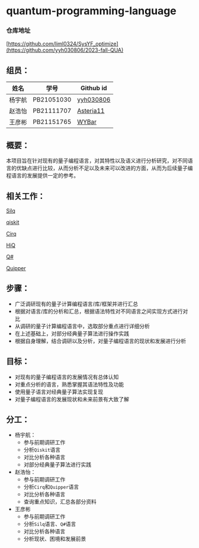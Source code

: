 # quantum-programming-language

### 仓库地址
[https://github.com/liml0324/SysYF_optimize](https://github.com/yyh030806/2023-fall-QUA)

## 组员：

| 姓名   | 学号       | Github id                                  |
| ------ | ---------- | ------------------------------------------ |
| 杨宇航 | PB21051030 | [yyh030806](https://github.com/odeinjul)   |
| 赵浩怡 | PB21111707 | [ Asteria11](https://github.com/Asteria11) |
| 王彦彬 | PB21151765 | [WYBar](https://github.com/WYBar)          |

## 概要：

本项目旨在针对现有的量子编程语言，对其特性以及语义进行分析研究，对不同语言的优缺点进行比较，从而分析不足以及未来可以改进的方面，从而为后续量子编程语言的发展提供一定的参考。

## 相关工作：

[Silq](https://silq.ethz.ch)

[qiskit](https://www.ibm.com/quantum/qiskit)

[Cirq](https://github.com/quantumlib/Cirq)

[HiQ](https://hiq.huaweicloud.com/home)

[Q#](https://learn.microsoft.com/zh-cn/azure/quantum/user-guide/libraries/standard/)

[Quipper](https://www.mathstat.dal.ca/~selinger/quipper/)

## 步骤：

* 广泛调研现有的量子计算编程语言/库/框架并进行汇总
* 根据对语言/库的分析和汇总，根据语法特性对不同语言之间实现方式进行对比
* 从调研的量子计算编程语言中，选取部分重点进行详细分析
* 在上述基础上，对部分经典量子算法进行操作实践
* 根据自身理解，结合调研以及分析，对量子编程语言的现状和发展进行分析

## 目标：

* 对现有的量子编程语言的发展情况有总体认知
* 对重点分析的语言，熟悉掌握其语法特性及功能
* 使用量子语言对经典量子算法实现复现
* 对量子编程语言的发展现状和未来前景有大致了解

## 分工：

* 杨宇航：
  * 参与前期调研工作
  * 分析`Qiskit`语言
  * 对比分析各种语言
  * 对部分经典量子算法进行实践
* 赵浩怡：
  * 参与前期调研工作
  * 分析`Cirq`和`Quipper`语言
  * 对比分析各种语言
  * 查询重点知识，汇总各部分资料
* 王彦彬
  * 参与前期调研工作
  * 分析`Silq`语言、`Q#`语言
  * 对比分析各种语言
  * 分析现状、困境和发展前景
